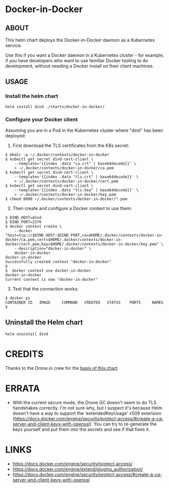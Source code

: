 # Docker-in-Docker

## ABOUT

This helm chart deploys the Docker-in-Docker daemon as a Kubernetes service.

Use this if you want a Docker daemon in a Kubernetes cluster - for example, if you have developers who want
to use familiar Docker tooling to do development, without needing a Docker install on their client machines.

## USAGE


### Install the helm chart

```
helm install dind ./charts/docker-in-docker/
```


### Configure your Docker client

Assuming you are in a Pod in the Kubernetes cluster where "dind" has been deployed:

1. First download the TLS certificates from the K8s secret:

```
$ mkdir -p ~/.docker/contexts/docker-in-docker
$ kubectl get secret dind-cert-client \
    --template='{{index .data "ca.crt" | base64decode}}' \
    > ~/.docker/contexts/docker-in-docker/ca.pem
$ kubectl get secret dind-cert-client \
    --template='{{index .data "tls.crt" | base64decode}}' \
    > ~/.docker/contexts/docker-in-docker/cert.pem
$ kubectl get secret dind-cert-client \
    --template='{{index .data "tls.key" | base64decode}}' \
    > ~/.docker/contexts/docker-in-docker/key.pem
$ chmod 0600 ~/.docker/contexts/docker-in-docker/*.pem
```

2. Then create and configure a Docker context to use them:

```
$ DIND_HOST=dind
$ DIND_PORT=2376
$ docker context create \
    --docker "host=tcp://$DIND_HOST:$DIND_PORT,ca=$HOME/.docker/contexts/docker-in-docker/ca.pem,cert=$HOME/.docker/contexts/docker-in-docker/cert.pem,key=$HOME/.docker/contexts/docker-in-docker/key.pem" \
    --description="docker-in-docker" \
    docker-in-docker
docker-in-docker
Successfully created context "docker-in-docker"
$ 
$  docker context use docker-in-docker
docker-in-docker
Current context is now "docker-in-docker"
```

3. Test that the connection works:

```
$ docker ps
CONTAINER ID   IMAGE     COMMAND   CREATED   STATUS    PORTS     NAMES
$ 
```


## Uninstall the Helm chart

```
helm uninstall dind
```


# CREDITS

Thanks to the Drone.io crew for the [basis of this chart](https://github.com/drone/charts/tree/master/charts/drone-runner-docker).

# ERRATA

 - With the current secure mode, the Drone GC doesn't seem to do TLS handshakes correctly.
   I'm not sure why, but I suspect it's because Helm doesn't have a way to support the
   'extendedKeyUsage' x509 extension (https://docs.docker.com/engine/security/protect-access/#create-a-ca-server-and-client-keys-with-openssl).
   You can try to re-generate the keys yourself and put them into the secrets and see if
   that fixes it.

# LINKS
 - https://docs.docker.com/engine/security/protect-access/
 - https://docs.docker.com/engine/extend/plugins_authorization/
 - https://docs.docker.com/engine/security/protect-access/#create-a-ca-server-and-client-keys-with-openssl

